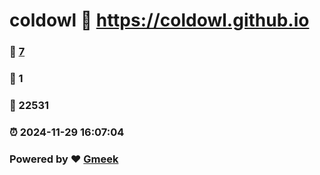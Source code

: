# coldowl :link: https://coldowl.github.io 
### :page_facing_up: [7](https://coldowl.github.io/tag.html) 
### :speech_balloon: 1 
### :hibiscus: 22531 
### :alarm_clock: 2024-11-29 16:07:04 
### Powered by :heart: [Gmeek](https://github.com/Meekdai/Gmeek)
